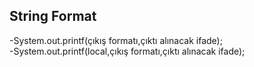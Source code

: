 ## String Format
-System.out.printf(çıkış formatı,çıktı alınacak ifade);<br>
-System.out.printf(local,çıkış formatı,çıktı alınacak ifade);
